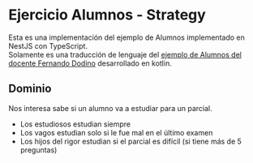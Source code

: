 # Ejercicio Alumnos - Strategy

Esta es una implementación del ejemplo de Alumnos implementado en NestJS con TypeScript.<br>
Solamente es una traducción de lenguaje del [ejemplo de Alumnos del docente Fernando Dodino](https://github.com/uqbar-project/video-strategy-alumnes) desarrollado en kotlin.

## Dominio
Nos interesa sabe si un alumno va a estudiar para un parcial.

- Los estudiosos estudian siempre
- Los vagos estudian solo si le fue mal en el último examen
- Los hijos del rigor estudian si el parcial es difícil (si tiene más de 5 preguntas)

